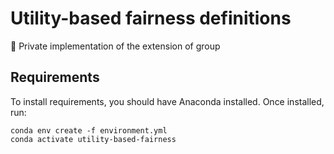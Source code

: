 # Utility-based fairness definitions

:wrench: Private implementation of the extension of group

## Requirements

To install requirements, you should have Anaconda installed. Once installed, run:

```setup
conda env create -f environment.yml
conda activate utility-based-fairness
```